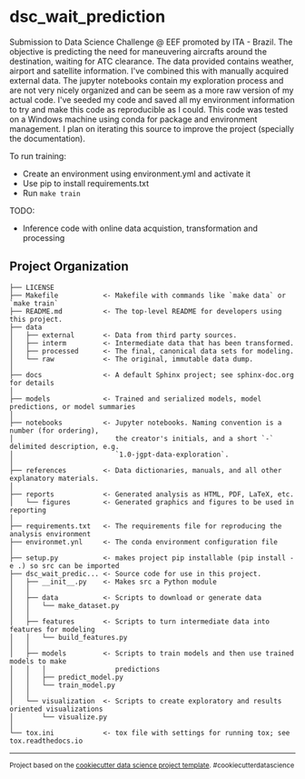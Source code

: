 dsc_wait_prediction
==============================

Submission to Data Science Challenge @ EEF promoted by ITA - Brazil.
The objective is predicting the need for maneuvering aircrafts around the destination, waiting for ATC clearance.
The data provided contains weather, airport and satellite information. I've combined this with manually acquired external data.
The jupyter notebooks contain my exploration process and are not very nicely organized and can be seem as a more raw version of my actual code. I've seeded my code and saved all my environment information to try and make this code as reproducible as I could. This code was tested on a Windows machine using conda for package and environment management. I plan on iterating this source to improve the project (specially the documentation). 


To run training:
- Create an environment using environment.yml and activate it
- Use pip to install requirements.txt
- Run `make train`


TODO:
- Inference code with online data acquistion, transformation and processing

Project Organization
------------

    ├── LICENSE
    ├── Makefile           <- Makefile with commands like `make data` or `make train`
    ├── README.md          <- The top-level README for developers using this project.
    ├── data
    │   ├── external       <- Data from third party sources.
    │   ├── interm         <- Intermediate data that has been transformed.
    │   ├── processed      <- The final, canonical data sets for modeling.
    │   └── raw            <- The original, immutable data dump.
    │
    ├── docs               <- A default Sphinx project; see sphinx-doc.org for details
    │
    ├── models             <- Trained and serialized models, model predictions, or model summaries
    │
    ├── notebooks          <- Jupyter notebooks. Naming convention is a number (for ordering),
    │                         the creator's initials, and a short `-` delimited description, e.g.
    │                         `1.0-jgpt-data-exploration`.
    │
    ├── references         <- Data dictionaries, manuals, and all other explanatory materials.
    │
    ├── reports            <- Generated analysis as HTML, PDF, LaTeX, etc.
    │   └── figures        <- Generated graphics and figures to be used in reporting
    │
    ├── requirements.txt   <- The requirements file for reproducing the analysis environment
    ├── environmet.ynl     <- The conda environment configuration file
    │
    ├── setup.py           <- makes project pip installable (pip install -e .) so src can be imported
    ├── dsc_wait_predic... <- Source code for use in this project.
    │   ├── __init__.py    <- Makes src a Python module
    │   │
    │   ├── data           <- Scripts to download or generate data
    │   │   └── make_dataset.py
    │   │
    │   ├── features       <- Scripts to turn intermediate data into features for modeling
    │   │   └── build_features.py
    │   │
    │   ├── models         <- Scripts to train models and then use trained models to make
    │   │   │                 predictions
    │   │   ├── predict_model.py
    │   │   └── train_model.py
    │   │
    │   └── visualization  <- Scripts to create exploratory and results oriented visualizations
    │       └── visualize.py
    │
    └── tox.ini            <- tox file with settings for running tox; see tox.readthedocs.io


--------

<p><small>Project based on the <a target="_blank" href="https://drivendata.github.io/cookiecutter-data-science/">cookiecutter data science project template</a>. #cookiecutterdatascience</small></p>
